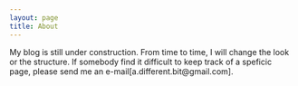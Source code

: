 ```yaml
---
layout: page
title: About
---
```


<p class="message">
  My blog is still under construction. From time to time, I will change the look or the structure. If somebody find it difficult to keep track of a speficic page, please send me an e-mail[a.different.bit@gmail.com].
</p>